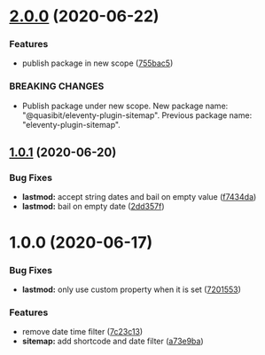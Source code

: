 # [2.0.0](https://github.com/quasibit/eleventy-plugin-sitemap/compare/v1.0.1...v2.0.0) (2020-06-22)


### Features

* publish package in new scope ([755bac5](https://github.com/quasibit/eleventy-plugin-sitemap/commit/755bac56bd7ccca7fb2f2666ee84444caba4c0cf))


### BREAKING CHANGES

* Publish package under new scope. New package name: "@quasibit/eleventy-plugin-sitemap". Previous package name: "eleventy-plugin-sitemap".

## [1.0.1](https://github.com/quasibit/eleventy-plugin-sitemap/compare/v1.0.0...v1.0.1) (2020-06-20)


### Bug Fixes

* **lastmod:** accept string dates and bail on empty value ([f7434da](https://github.com/quasibit/eleventy-plugin-sitemap/commit/f7434dadb534e32728f8ab28d66b063948ab6dff))
* **lastmod:** bail on empty date ([2dd357f](https://github.com/quasibit/eleventy-plugin-sitemap/commit/2dd357f2d4b65b7bc87826dfb0182d5b6b1afbdc))

# 1.0.0 (2020-06-17)


### Bug Fixes

* **lastmod:** only use custom property when it is set ([7201553](https://github.com/quasibit/eleventy-plugin-sitemap/commit/7201553738df784cf77032d1038a1f451efa05e8))


### Features

* remove date time filter ([7c23c13](https://github.com/quasibit/eleventy-plugin-sitemap/commit/7c23c13b92cd22af2d2f555ac0e72afef37c4397))
* **sitemap:** add shortcode and date filter ([a73e9ba](https://github.com/quasibit/eleventy-plugin-sitemap/commit/a73e9bab68f189db9b0f853f45f41e462668b44b))

